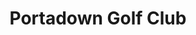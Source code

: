 ---
title: "Portadown Golf Club"
address: "192, Gilford Rd, Portadown, Craigavon, County Armagh BT63 5LF"
tel: "028 3835 5356"
county: "Armagh"
category: "Pitch And Putt"
type: "Content"
lat: "54.410325"
lng: "-6.413416"
---